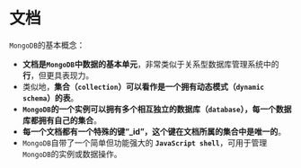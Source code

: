 文档
================================================================
`MongoDB`的基本概念：
+ **文档是`MongoDB`中数据的基本单元**，非常类似于关系型数据库管理系统中的 **行**，但更具表现力。
+ 类似地，**集合（`collection`）可以看作是一个拥有动态模式（`dynamic schema`）的表**。
+ **`MongoDB`的一个实例可以拥有多个相互独立的数据库（`database`），每一个数据库都拥有自己的集合**。
+ **每一个文档都有一个特殊的键“_id”，这个键在文档所属的集合中是唯一的**。
+ `MongoDB`自带了一个简单但功能强大的 **`JavaScript shell`**，可用于管理`MongoDB`的实例或数据操作。




